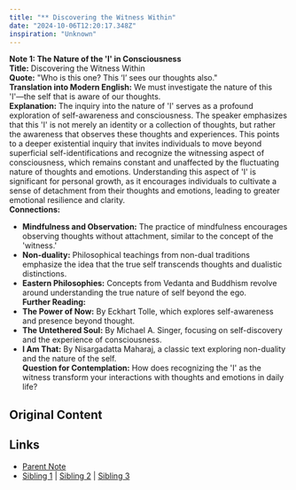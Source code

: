 ```yaml
---
title: "** Discovering the Witness Within"
date: "2024-10-06T12:20:17.348Z"
inspiration: "Unknown"
---
```


  
**Note 1: The Nature of the 'I' in Consciousness**  
**Title:** Discovering the Witness Within  
**Quote:** "Who is this one? This ‘I’ sees our thoughts also."  
**Translation into Modern English:** We must investigate the nature of this 'I'—the self that is aware of our thoughts.  
**Explanation:** The inquiry into the nature of 'I' serves as a profound exploration of self-awareness and consciousness. The speaker emphasizes that this 'I' is not merely an identity or a collection of thoughts, but rather the awareness that observes these thoughts and experiences. This points to a deeper existential inquiry that invites individuals to move beyond superficial self-identifications and recognize the witnessing aspect of consciousness, which remains constant and unaffected by the fluctuating nature of thoughts and emotions. Understanding this aspect of 'I' is significant for personal growth, as it encourages individuals to cultivate a sense of detachment from their thoughts and emotions, leading to greater emotional resilience and clarity.  
**Connections:**  
- **Mindfulness and Observation:** The practice of mindfulness encourages observing thoughts without attachment, similar to the concept of the 'witness.'  
- **Non-duality:** Philosophical teachings from non-dual traditions emphasize the idea that the true self transcends thoughts and dualistic distinctions.  
- **Eastern Philosophies:** Concepts from Vedanta and Buddhism revolve around understanding the true nature of self beyond the ego.  
**Further Reading:**  
- **The Power of Now:** By Eckhart Tolle, which explores self-awareness and presence beyond thought.  
- **The Untethered Soul:** By Michael A. Singer, focusing on self-discovery and the experience of consciousness.  
- **I Am That:** By Nisargadatta Maharaj, a classic text exploring non-duality and the nature of the self.  
**Question for Contemplation:** How does recognizing the 'I' as the witness transform your interactions with thoughts and emotions in daily life?  


## Original Content



## Links

- [Parent Note](/parent-note.md)
- [Sibling 1](/zettel1.md) | [Sibling 2](/zettel2.md) | [Sibling 3](/zettel3.md)

